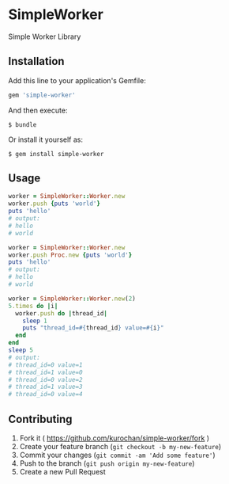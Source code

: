# SimpleWorker

Simple Worker Library

## Installation

Add this line to your application's Gemfile:

```ruby
gem 'simple-worker'
```

And then execute:

    $ bundle

Or install it yourself as:

    $ gem install simple-worker

## Usage

```ruby
worker = SimpleWorker::Worker.new
worker.push {puts 'world'}
puts 'hello'
# output:
# hello
# world
```

```ruby
worker = SimpleWorker::Worker.new
worker.push Proc.new {puts 'world'}
puts 'hello'
# output:
# hello
# world
```

```ruby
worker = SimpleWorker::Worker.new(2)
5.times do |i|
  worker.push do |thread_id|
    sleep 1
    puts "thread_id=#{thread_id} value=#{i}"
  end
end
sleep 5
# output:
# thread_id=0 value=1
# thread_id=1 value=0
# thread_id=0 value=2
# thread_id=1 value=3
# thread_id=0 value=4
```

## Contributing

1. Fork it ( https://github.com/kurochan/simple-worker/fork )
2. Create your feature branch (`git checkout -b my-new-feature`)
3. Commit your changes (`git commit -am 'Add some feature'`)
4. Push to the branch (`git push origin my-new-feature`)
5. Create a new Pull Request
